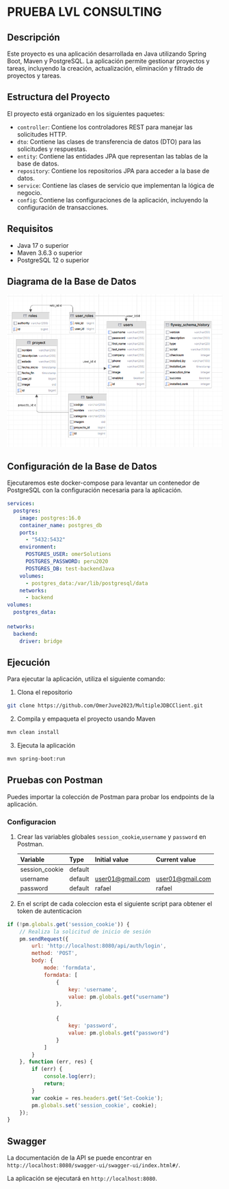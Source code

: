 # PRUEBA LVL CONSULTING

## Descripción

Este proyecto es una aplicación desarrollada en Java utilizando Spring Boot, Maven y PostgreSQL. La aplicación permite
gestionar proyectos y tareas, incluyendo la creación, actualización, eliminación y filtrado de proyectos y tareas.

## Estructura del Proyecto

El proyecto está organizado en los siguientes paquetes:

- `controller`: Contiene los controladores REST para manejar las solicitudes HTTP.
- `dto`: Contiene las clases de transferencia de datos (DTO) para las solicitudes y respuestas.
- `entity`: Contiene las entidades JPA que representan las tablas de la base de datos.
- `repository`: Contiene los repositorios JPA para acceder a la base de datos.
- `service`: Contiene las clases de servicio que implementan la lógica de negocio.
- `config`: Contiene las configuraciones de la aplicación, incluyendo la configuración de transacciones.

## Requisitos

- Java 17 o superior
- Maven 3.6.3 o superior
- PostgreSQL 12 o superior

## Diagrama de la Base de Datos

![img.png](img.png)

## Configuración de la Base de Datos

Ejecutaremos este docker-compose para levantar un contenedor de PostgreSQL con la configuración necesaria para la
aplicación.

```yaml
services:
  postgres:
    image: postgres:16.0
    container_name: postgres_db
    ports:
      - "5432:5432"
    environment:
      POSTGRES_USER: omerSolutions
      POSTGRES_PASSWORD: peru2020
      POSTGRES_DB: test-backendJava
    volumes:
      - postgres_data:/var/lib/postgresql/data
    networks:
      - backend
volumes:
  postgres_data:

networks:
  backend:
    driver: bridge
```

## Ejecución

Para ejecutar la aplicación, utiliza el siguiente comando:

1. Clona el repositorio

```bash
git clone https://github.com/OmerJuve2023/MultipleJDBCClient.git
```

2. Compila y empaqueta el proyecto usando Maven

```bash
mvn clean install
```

3. Ejecuta la aplicación

```bash
mvn spring-boot:run
```

## Pruebas con Postman

Puedes importar la colección de Postman para probar los endpoints de la aplicación.

### Configuracion

1. Crear las variables globales `session_cookie`,`username` y `password` en Postman.

   | Variable        | Type    | Initial value         | Current value         |
   |-----------------|---------|-----------------------|-----------------------|
   | session_cookie  | default |                       |                       |
   | username        | default | user01@gmail.com       | user01@gmail.com       |
   | password        | default | rafael                | rafael                |

2. En el script de cada coleccion esta el siguiente script para obtener el token de autenticacion

```javascript
if (!pm.globals.get('session_cookie')) {
    // Realiza la solicitud de inicio de sesión
    pm.sendRequest({
        url: 'http://localhost:8080/api/auth/login',
        method: 'POST',
        body: {
            mode: 'formdata',
            formdata: [
                {
                    key: 'username',
                    value: pm.globals.get("username")
                },

                {
                    key: 'password',
                    value: pm.globals.get("password")
                }
            ]
        }
    }, function (err, res) {
        if (err) {
            console.log(err);
            return;
        }
        var cookie = res.headers.get('Set-Cookie');
        pm.globals.set('session_cookie', cookie);
    });
}
```

## Swagger

La documentación de la API se puede encontrar en `http://localhost:8080/swagger-ui/swagger-ui/index.html#/`.

La aplicación se ejecutará en `http://localhost:8080`.